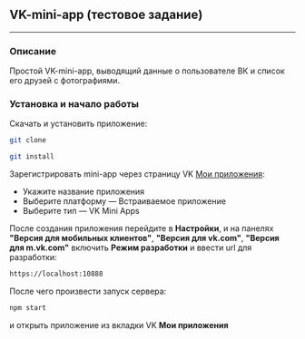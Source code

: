 ## VK-mini-app (тестовое задание)

---

### Описание

Простой VK-mini-app, выводящий данные о пользователе ВК и список его друзей с фотографиями.

### Установка и начало работы

Скачать и установить приложение:

```bash
git clone
```

```bash
git install
```

Зарегистрировать mini-app через страницу VK [Мои приложения](https://vk.com/away.php?to=https://vk.com/apps?act=manage):

- Укажите название приложения
- Выберите платформу — Встраиваемое приложение
- Выберите тип — VK Mini Apps

После создания приложения перейдите в **Настройки**, и на панелях **"Версия для мобильных клиентов"**, **"Версия для vk.com"**, **"Версия для m.vk.com"** включить **Режим разработки** и ввеcти url для разработки:

```bash
https://localhost:10888
```

После чего произвести запуск сервера:

```bash
npm start
```

и открыть приложение из вкладки VK **Мои приложения**
